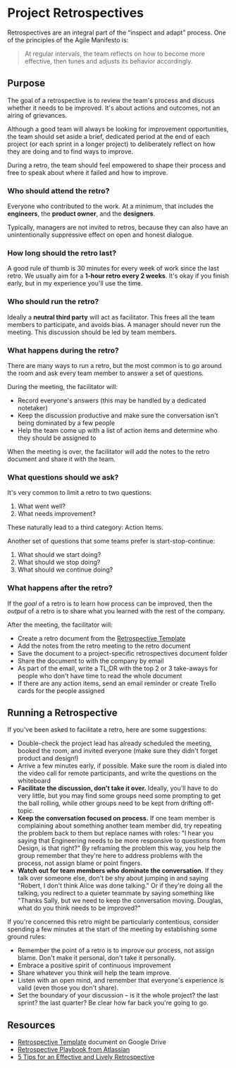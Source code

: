 # Project Retrospectives
Retrospectives are an integral part of the “inspect and adapt” process. One of the principles of the Agile Manifesto is:

> At regular intervals, the team reflects on how to become more effective, then tunes and adjusts its behavior accordingly.

## Purpose
The goal of a retrospective is to review the team's process and discuss whether it needs to be improved. It's about actions and outcomes, not an airing of grievances.

Although a good team will always be looking for improvement opportunities, the team should set aside a brief, dedicated period at the end of each project (or each sprint in a longer project) to deliberately reflect on how they are doing and to find ways to improve.

During a retro, the team should feel empowered to shape their process and free to speak about where it failed and how to improve.

### Who should attend the retro?
Everyone who contributed to the work. At a minimum, that includes the **engineers**, the **product owner**, and the **designers**.

Typically, managers are not invited to retros, because they can also have an unintentionally suppressive effect on open and honest dialogue.

### How long should the retro last?
A good rule of thumb is 30 minutes for every week of work since the last retro. We usually aim for a **1-hour retro every 2 weeks**. It's okay if you finish early, but in my experience you'll use the time.

### Who should run the retro?
Ideally a **neutral third party** will act as facilitator. This frees all the team members to participate, and avoids bias. A manager should never run the meeting. This discussion should be led by team members.

### What happens during the retro?
There are many ways to run a retro, but the most common is to go around the room and ask every team member to answer a set of questions.

During the meeting, the facilitator will:

- Record everyone's answers (this may be handled by a dedicated notetaker)
- Keep the discussion productive and make sure the conversation isn't being dominated by a few people
- Help the team come up with a list of action items and determine who they should be assigned to

When the meeting is over, the facilitator will add the notes to the retro document and share it with the team.

### What questions should we ask?
It's very common to limit a retro to two questions:

1. What went well?
2. What needs improvement?

These naturally lead to a third category: Action Items.

Another set of questions that some teams prefer is start-stop-continue:

1. What should we start doing?
2. What should we stop doing?
3. What should we continue doing?

### What happens after the retro?
If the _goal_ of a retro is to learn how process can be improved, then the _output_ of a retro is to share what you learned with the rest of the company.

After the meeting, the facilitator will:

- Create a retro document from the [Retrospective Template](#coming-soon)
- Add the notes from the retro meeting to the retro document
- Save the document to a project-specific retrospectives document folder
- Share the document to with the company by email
- As part of the email, write a TL;DR with the top 2 or 3 take-aways for people who don't have time to read the whole document
- If there are any action items, send an email reminder or create Trello cards for the people assigned

## Running a Retrospective
If you've been asked to facilitate a retro, here are some suggestions:

- Double-check the project lead has already scheduled the meeting, booked the room, and invited everyone (make sure they didn't forget product and design!)
- Arrive a few minutes early, if possible. Make sure the room is dialed into the video call for remote participants, and write the questions on the whiteboard
- **Facilitate the discussion, don't take it over.** Ideally, you'll have to do very little, but you may find some groups need some prompting to get the ball rolling, while other groups need to be kept from drifting off-topic.
- **Keep the conversation focused on process.** If one team member is complaining about something another team member did, try repeating the problem back to them but replace names with roles: "I hear you saying that Engineering needs to be more responsive to questions from Design, is that right?" By reframing the problem this way, you help the group remember that they're here to address problems with the process, not assign blame or point fingers.
- **Watch out for team members who dominate the conversation.** If they talk over someone else, don't be shy about jumping in and saying "Robert, I don't think Alice was done talking." Or if they're doing all the talking, you redirect to a quieter teammate by saying something like "Thanks Sally, but we need to keep the conversation moving. Douglas, what do you think needs to be improved?"

If you're concerned this retro might be particularly contentious, consider spending a few minutes at the start of the meeting by establishing some ground rules:

- Remember the point of a retro is to improve our process, not assign blame. Don't make it personal, don't take it personally.
- Embrace a positive spirit of continuous improvement
- Share whatever you think will help the team improve.
- Listen with an open mind, and remember that everyone's experience is valid (even those you don't share).
- Set the boundary of your discussion – is it the whole project? the last sprint? the last quarter? Be clear how far back you're going to go.

## Resources

- [Retrospective Template](#coming-soon) document on Google Drive
- [Retrospective Playbook from Atlassian](https://www.atlassian.com/team-playbook/plays/retrospective)
- [5 Tips for an Effective and Lively Retrospective](https://gaiku.io/blog/sprint-retrospective)
                 
